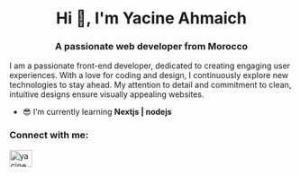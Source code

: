 <h1 align="center">Hi 👋, I'm Yacine Ahmaich</h1>
<h3 align="center">A passionate web developer from Morocco</h3>
<p>I am a passionate front-end developer, dedicated to creating engaging user experiences. With a love for coding and design, I continuously explore new technologies to stay ahead. My attention to detail and commitment to clean, intuitive designs ensure visually appealing websites.</p>

- 😎 I’m currently learning **Nextjs | nodejs**


<h3 align="left">Connect with me:</h3>
<p align="left">
<a href="https://twitter.com/yacine_a23" target="blank"><img align="center" src="https://raw.githubusercontent.com/rahuldkjain/github-profile-readme-generator/master/src/images/icons/Social/twitter.svg" alt="yacine_a23" height="30" width="40" /></a>
</p>
